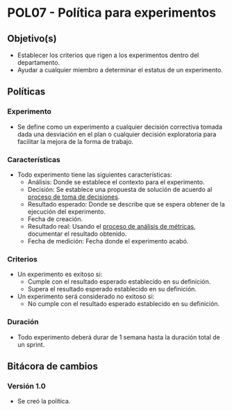# POL07 - Política para experimentos

## Objetivo(s)

- Establecer los criterios que rigen a los experimentos dentro del departamento.
- Ayudar a cualquier miembro a determinar el estatus de un experimento.

## Políticas

### Experimento

- Se define como un experimento a cualquier decisión correctiva tomada dada una desviación en el plan o cualquier decisión exploratoria para facilitar la mejora de la forma de trabajo.

### Características

- Todo experimento tiene las siguientes características:
  - Análisis: Donde se establece el contexto para el experimento.
  - Decisión: Se establece una propuesta de solución de acuerdo al [proceso de toma de decisiones](../procesos/P20-proceso-toma-de-decisiones).
  - Resultado esperado: Donde se describe que se espera obtener de la ejecución del experimento.
  - Fecha de creación.
  - Resultado real: Usando el [proceso de análisis de métricas](../procesos/P22-proceso-analisis-metricas), documentar el resultado obtenido.
  - Fecha de medición: Fecha donde el experimento acabó.

### Criterios

- Un experimento es exitoso si:
  - Cumple con el resultado esperado establecido en su definición.
  - Supera el resultado esperado establecido en su definición.
- Un experimento será considerado no exitoso si:
  - No cumple con el resultado esperado establecido en su definición.

### Duración

- Todo experimento deberá durar de 1 semana hasta la duración total de un sprint.

## Bitácora de cambios

### Versión 1.0

- Se creó la política.
